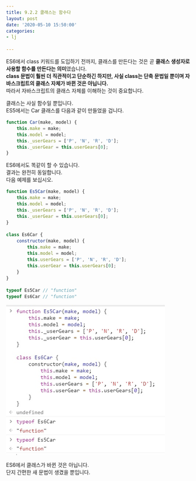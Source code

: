 ```yaml
---
title: 9.2.2 클래스는 함수다
layout: post
date: '2020-05-10 15:50:00'
categories:
- lj

---
```


ES6에서 class 키워드를 도입하기 전까지, 클래스를 만든다는 것은 곧 **클래스 생성자로 사용할 함수를 만든다는 의미**였습니다.  
**class 문법이 훨씬 더 직관적이고 단순하긴 하지만, 사실 class는 단축 문법일 뿐이며 자바스크립트의 클래스 자체가 바뀐 것은 아닙니다.**  
따라서 자바스크립트의 클래스 자체를 이해하는 것이 중요합니다.

클래스는 사실 함수일 뿐입니다.  
ES5에서는 Car 클래스를 다음과 같이 만들었을 겁니다.

```javascript
function Car(make, model) {
	this.make = make;
	this.model = model;
	this._userGears = ['P', 'N', 'R', 'D'];
	this._userGear = this.userGears[0];
}
```

ES6에서도 똑같이 할 수 있습니다.  
결과는 완전히 동일합니다.  
다음 예제를 보십시오.

```javascript
function Es5Car(make, model) {
	this.make = make;
	this.model = model;
	this._userGears = ['P', 'N', 'R', 'D'];
	this._userGear = this.userGears[0];
}

class Es6Car {
	constructor(make, model) {
		this.make = make;
		this.model = model;
		this.userGears = ['P', 'N', 'R', 'D'];
		this.userGear = this.userGears[0];
	}
}

typeof Es5Car // "function"
typeof Es6Car // "function"
```

![](/static/img/learningjs/image80.jpg)

ES6에서 클래스가 바뀐 것은 아닙니다.  
단지 간편한 새 문법이 생겼을 뿐입니다.
